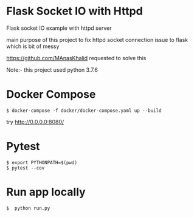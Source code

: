 # Flask Socket IO with Httpd 
Flask socket IO example with httpd server 

main purpose of this project to fix httpd socket connection issue to flask which is bit of messy 

https://github.com/MAnasKhalid
requested to solve this 

Note:- this project used python 3.7.6
# Docker Compose
```
$ docker-compose -f docker/docker-compose.yaml up --build
```
try http://0.0.0.0:8080/
# Pytest
```
$ export PYTHONPATH=$(pwd)
$ pytest --cov
```

# Run app locally
```
$  python run.py
```